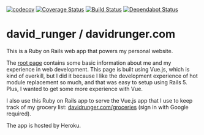 [![codecov](https://codecov.io/gh/davidrunger/david_runger/branch/master/graph/badge.svg)](https://codecov.io/gh/davidrunger/david_runger)
[![Coverage Status](https://coveralls.io/repos/github/davidrunger/david_runger/badge.svg?branch=master)](https://coveralls.io/github/davidrunger/david_runger?branch=master)
[![Build Status](https://travis-ci.org/davidrunger/david_runger.svg?branch=master)](https://travis-ci.org/davidrunger/david_runger)
[![Dependabot Status](https://api.dependabot.com/badges/status?host=github&repo=davidrunger/david_runger)](https://dependabot.com)

# david_runger / davidrunger.com

This is a Ruby on Rails web app that powers my personal website.

The [root page][1] contains some basic information about me and my experience in web development.
This page is built using Vue.js, which is kind of overkill, but I did it because I like the
development experience of hot module replacement so much, and that was easy to setup using Rails 5.
Plus, I wanted to get some more experience with Vue.

[1]: https://www.davidrunger.com

I also use this Ruby on Rails app to serve the Vue.js app that I use to keep track of my grocery
list: [davidrunger.com/groceries][2] (sign in with Google required).

[2]: https://www.davidrunger.com/groceries

The app is hosted by Heroku.
